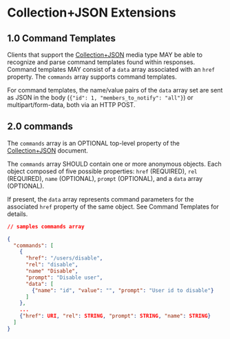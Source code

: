# Collection+JSON Extensions

## 1.0 Command Templates

Clients that support the [Collection+JSON](http://amundsen.com/media-types/collection/) media type MAY be able to recognize and parse command templates found within responses. Command templates MAY consist of a `data` array associated with an `href` property. The `commands` array supports command templates.

For command templates, the name/value pairs of the `data` array set are sent as JSON in the body (`{"id": 1, "members_to_notify": "all"}`) or multipart/form-data, both via an HTTP POST.

## 2.0 commands

The `commands` array is an OPTIONAL top-level property of the [Collection+JSON](http://amundsen.com/media-types/collection/) document.

The `commands` array SHOULD contain one or more anonymous objects. Each object composed of five possible properties: `href` (REQUIRED), `rel` (REQUIRED), `name` (OPTIONAL), `prompt` (OPTIONAL), and a `data` array (OPTIONAL).

If present, the `data` array represents command parameters for the associated `href` property of the same object. See Command Templates for details.

```json
// samples commands array

{
  "commands": [
    {
      "href": "/users/disable",
      "rel": "disable",
      "name" "Disable",
      "prompt": "Disable user",
      "data": [
        {"name": "id", "value": "", "prompt": "User id to disable"}
      ]
    },
    ...
    {"href": URI, "rel": STRING, "prompt": STRING, "name": STRING}
  ]
}
```
